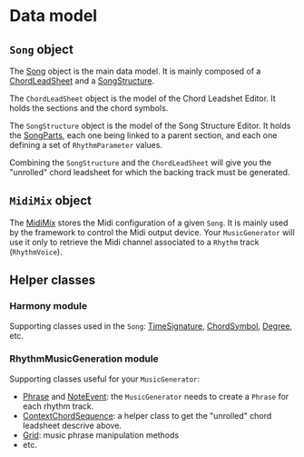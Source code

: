 # Data model

## `Song` object

The [Song](https://github.com/jjazzboss/JJazzLab-X/blob/master/Song/src/org/jjazz/song/api/Song.java) object is the main data model. It is mainly composed of a [ChordLeadSheet](https://github.com/jjazzboss/JJazzLab-X/blob/master/ChordLeadSheet/src/org/jjazz/leadsheet/chordleadsheet/api/ChordLeadSheet.java) and a [SongStructure](https://github.com/jjazzboss/JJazzLab-X/blob/master/SongStructure/src/org/jjazz/songstructure/api/SongStructure.java).

The `ChordLeadSheet` object is the model of the Chord Leadshet Editor. It holds the sections and the chord symbols.

The `SongStructure` object is the model of the Song Structure Editor. It holds the [SongParts](https://github.com/jjazzboss/JJazzLab-X/blob/master/SongStructure/src/org/jjazz/songstructure/api/SongPart.java), each one being linked to a parent section, and each one defining a set of `RhythmParameter` values.

Combining the `SongStructure` and the `ChordLeadSheet` will give you the "unrolled" chord leadsheet for which the backing track must be generated.

## `MidiMix` object

The [MidiMix](https://github.com/jjazzboss/JJazzLab-X/blob/master/MidiMix/src/org/jjazz/midimix/MidiMix.java) stores the Midi configuration of a given `Song`. It is mainly used by the framework to control the Midi output device. Your `MusicGenerator` will use it only to retrieve the Midi channel associated to a `Rhythm` track \(`RhythmVoice`\).

## Helper classes

### Harmony module

Supporting classes used in the `Song`: [TimeSignature](https://github.com/jjazzboss/JJazzLab-X/blob/master/Harmony/src/org/jjazz/harmony/TimeSignature.java), [ChordSymbol](https://github.com/jjazzboss/JJazzLab-X/blob/master/Harmony/src/org/jjazz/harmony/ChordSymbol.java), [Degree](https://github.com/jjazzboss/JJazzLab-X/blob/master/Harmony/src/org/jjazz/harmony/Degree.java), etc.

### RhythmMusicGeneration module

Supporting classes useful for your `MusicGenerator`:

* [Phrase](https://github.com/jjazzboss/JJazzLab-X/blob/master/RhythmMusicGeneration/src/org/jjazz/rhythmmusicgeneration/Phrase.java) and [NoteEvent](https://github.com/jjazzboss/JJazzLab-X/blob/master/RhythmMusicGeneration/src/org/jjazz/rhythmmusicgeneration/NoteEvent.java): the `MusicGenerator` needs to create a `Phrase` for each rhythm track.
* [ContextChordSequence](https://github.com/jjazzboss/JJazzLab-X/blob/master/RhythmMusicGeneration/src/org/jjazz/rhythmmusicgeneration/ContextChordSequence.java): a helper class to get the "unrolled" chord leadsheet descrive above.
* [Grid](https://github.com/jjazzboss/JJazzLab-X/blob/master/RhythmMusicGeneration/src/org/jjazz/rhythmmusicgeneration/Grid.java): music phrase manipulation methods
* etc.

